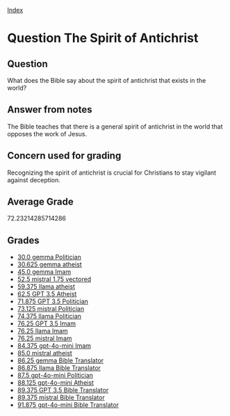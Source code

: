 
[Index](../../index.md)
# Question The Spirit of Antichrist
## Question
What does the Bible say about the spirit of antichrist that exists in the world?

## Answer from notes
The Bible teaches that there is a general spirit of antichrist in the world that opposes the work of Jesus.

## Concern used for grading
Recognizing the spirit of antichrist is crucial for Christians to stay vigilant against deception.

## Average Grade
72.23214285714286

## Grades
 * [30.0 gemma Politician](../answers/gemma_Politician/The_Spirit_of_Antichrist.md)
 * [30.625 gemma atheist](../answers/gemma_atheist/The_Spirit_of_Antichrist.md)
 * [45.0 gemma Imam](../answers/gemma_Imam/The_Spirit_of_Antichrist.md)
 * [52.5 mistral 1.75 vectored](../answers/mistral_1.75_vectored/The_Spirit_of_Antichrist.md)
 * [59.375 llama atheist](../answers/llama_atheist/The_Spirit_of_Antichrist.md)
 * [62.5 GPT 3.5 Atheist](../answers/GPT_3.5_Atheist/The_Spirit_of_Antichrist.md)
 * [71.875 GPT 3.5 Politician](../answers/GPT_3.5_Politician/The_Spirit_of_Antichrist.md)
 * [73.125 mistral Politician](../answers/mistral_Politician/The_Spirit_of_Antichrist.md)
 * [74.375 llama Politician](../answers/llama_Politician/The_Spirit_of_Antichrist.md)
 * [76.25 GPT 3.5 Imam](../answers/GPT_3.5_Imam/The_Spirit_of_Antichrist.md)
 * [76.25 llama Imam](../answers/llama_Imam/The_Spirit_of_Antichrist.md)
 * [76.25 mistral Imam](../answers/mistral_Imam/The_Spirit_of_Antichrist.md)
 * [84.375 gpt-4o-mini Imam](../answers/gpt-4o-mini_Imam/The_Spirit_of_Antichrist.md)
 * [85.0 mistral atheist](../answers/mistral_atheist/The_Spirit_of_Antichrist.md)
 * [86.25 gemma Bible Translator](../answers/gemma_Bible_Translator/The_Spirit_of_Antichrist.md)
 * [86.875 llama Bible Translator](../answers/llama_Bible_Translator/The_Spirit_of_Antichrist.md)
 * [87.5 gpt-4o-mini Politician](../answers/gpt-4o-mini_Politician/The_Spirit_of_Antichrist.md)
 * [88.125 gpt-4o-mini Atheist](../answers/gpt-4o-mini_Atheist/The_Spirit_of_Antichrist.md)
 * [89.375 GPT 3.5 Bible Translator](../answers/GPT_3.5_Bible_Translator/The_Spirit_of_Antichrist.md)
 * [89.375 mistral Bible Translator](../answers/mistral_Bible_Translator/The_Spirit_of_Antichrist.md)
 * [91.875 gpt-4o-mini Bible Translator](../answers/gpt-4o-mini_Bible_Translator/The_Spirit_of_Antichrist.md)
